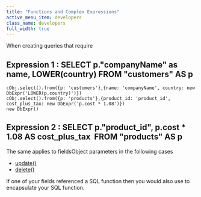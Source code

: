 ```yaml
---
title: "Functions and Complex Expressions"
active_menu_item: developers
class_name: developers
full_width: true
---
```



When creating queries that require

## Expression 1 : SELECT p."companyName" as name, LOWER(country) FROM "customers" AS p

    cObj.select().from({p: 'customers'},{name: 'companyName', country: new DbExpr('LOWER(p.country)')})
    cObj.select().from({p: 'products'},{product_id: 'product_id', cost_plus_tax: new DbExpr('p.cost * 1.08')})
    new DbExpr()
   

## Expression 2 : SELECT p."product\_id", p.cost \* 1.08 AS cost\_plus\_tax  FROM "products" AS p

The same applies to fieldsObject parameters in the following cases

 - [update()](/developers/documentation/scripting-apis/server-side-api/ssj-object/database/update)
 - [delete()](/developers/documentation/scripting-apis/server-side-api/ssj-object/database/delete)

If one of your fields referenced a SQL function then you would also use to encapsulate your SQL function.

